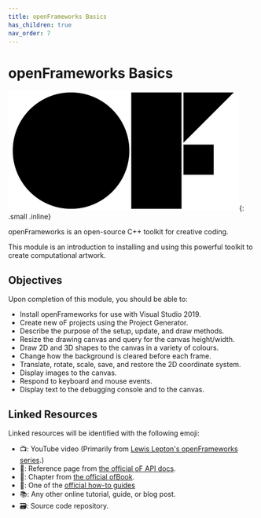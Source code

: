 ```yaml
---
title: openFrameworks Basics
has_children: true
nav_order: 7
---
```


# openFrameworks Basics

![openFrameworks Logo](of-logo.png){: .small .inline}

openFrameworks is an open-source C++ toolkit for creative coding.

This module is an introduction to installing and using this powerful toolkit to create computational artwork.

## Objectives

Upon completion of this module, you should be able to:

- Install openFrameworks for use with Visual Studio 2019.
- Create new oF projects using the Project Generator.
- Describe the purpose of the setup, update, and draw methods.
- Resize the drawing canvas and query for the canvas height/width.
- Draw 2D and 3D shapes to the canvas in a variety of colours.
- Change how the background is cleared before each frame.
- Translate, rotate, scale, save, and restore the 2D coordinate system.
- Display images to the canvas.
- Respond to keyboard and mouse events.
- Display text to the debugging console and to the canvas.

## Linked Resources

Linked resources will be identified with the following emoji:

- 📺: YouTube video (Primarily from [Lewis Lepton's openFrameworks series](https://www.youtube.com/watch?v=dwt2NAd1ZYY&list=PL4neAtv21WOlqpDzGqbGM_WN2hc5ZaVv7&index=1).)
- 📗: Reference page from [the official oF API docs](https://openframeworks.cc/documentation/).
- 📘: Chapter from [the official ofBook](https://openframeworks.cc/ofBook/chapters/foreword.html).
- 📙: One of the [official how-to guides](https://openframeworks.cc/learning/)
- 📚: Any other online tutorial, guide, or blog post.
- 🗃️: Source code repository.
